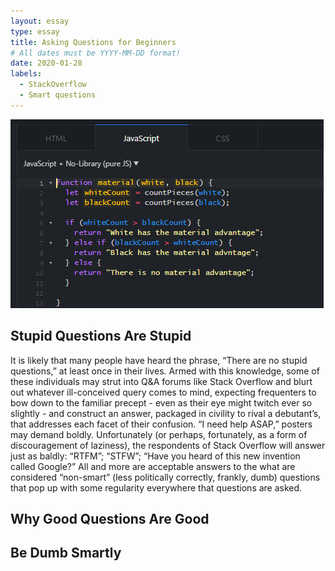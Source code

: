 ```yaml
---
layout: essay
type: essay
title: Asking Questions for Beginners
# All dates must be YYYY-MM-DD format!
date: 2020-01-28
labels:
  - StackOverflow
  - Smart questions
---
```


<img class="ui medium left floated image" src="../images/javascript.PNG">    

## Stupid Questions Are Stupid

It is likely that many people have heard the phrase, “There are no stupid questions,” at least once in their lives. Armed with this knowledge, some of these individuals may strut into Q&A forums like Stack Overflow and blurt out whatever ill-conceived query comes to mind, expecting frequenters to bow down to the familiar precept - even as their eye might twitch ever so slightly - and construct an answer, packaged in civility to rival a debutant’s, that addresses each facet of their confusion. “I need help ASAP,” posters may demand boldly. Unfortunately (or perhaps, fortunately, as a form of discouragement of laziness), the respondents of Stack Overflow will answer just as baldly: “RTFM”; “STFW”; “Have you heard of this new invention called Google?” All and more are acceptable answers to the what are considered “non-smart” (less politically correctly, frankly, dumb) questions that pop up with some regularity everywhere that questions are asked. 

## Why Good Questions Are Good



## Be Dumb Smartly


